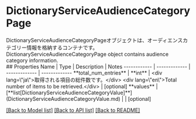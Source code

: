# DictionaryServiceAudienceCategoryPage

<div lang=\"ja\">DictionaryServiceAudienceCategoryPageオブジェクトは、オーディエンスカテゴリー情報を格納するコンテナです。</div> <div lang=\"en\">DictionaryServiceAudienceCategoryPage object contains audience category information.</div> 
## Properties
Name | Type | Description | Notes
------------ | ------------- | ------------- | -------------
**total_num_entries** | **int** | &lt;div lang&#x3D;\&quot;ja\&quot;&gt;取得される項目の総件数です。&lt;/div&gt; &lt;div lang&#x3D;\&quot;en\&quot;&gt;Total number of items to be retrieved.&lt;/div&gt;  | [optional] 
**values** | [**list[DictionaryServiceAudienceCategoryValue]**](DictionaryServiceAudienceCategoryValue.md) |  | [optional] 

[[Back to Model list]](../README.md#documentation-for-models) [[Back to API list]](../README.md#documentation-for-api-endpoints) [[Back to README]](../README.md)


